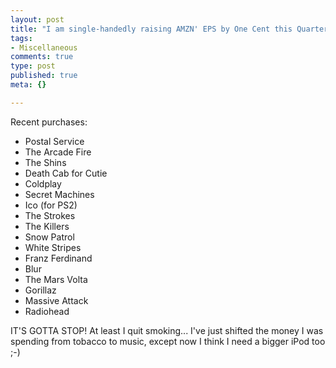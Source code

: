 ```yaml
--- 
layout: post
title: "I am single-handedly raising AMZN' EPS by One Cent this Quarter"
tags: 
- Miscellaneous
comments: true
type: post
published: true
meta: {}

---
```

Recent purchases:
  - Postal Service
  - The Arcade Fire
  - The Shins
  - Death Cab for Cutie
  - Coldplay
  - Secret Machines
  - Ico (for PS2)
  - The Strokes
  - The Killers
  - Snow Patrol
  - White Stripes
  - Franz Ferdinand
  - Blur
  - The Mars Volta
  - Gorillaz
  - Massive Attack
  - Radiohead

  IT'S GOTTA STOP! At least I quit smoking... I've just shifted the money I was spending from tobacco to music, except now I think I need a bigger iPod too ;-)
